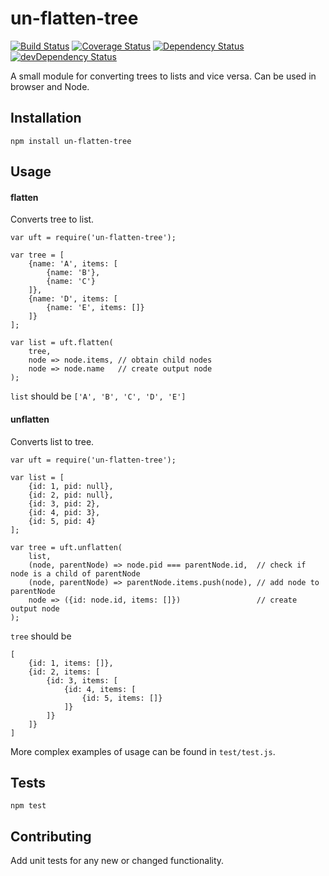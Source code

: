 un-flatten-tree
=========
[![Build Status](https://travis-ci.org/iyegoroff/un-flatten-tree.svg?branch=master)](https://travis-ci.org/iyegoroff/un-flatten-tree)
[![Coverage Status](https://coveralls.io/repos/github/iyegoroff/un-flatten-tree/badge.svg?branch=master)](https://coveralls.io/github/iyegoroff/un-flatten-tree?branch=master)
[![Dependency Status](https://david-dm.org/iyegoroff/un-flatten-tree.svg)](https://david-dm.org/iyegoroff/un-flatten-tree)
[![devDependency Status](https://david-dm.org/iyegoroff/un-flatten-tree/dev-status.svg)](https://david-dm.org/iyegoroff/un-flatten-tree#info=devDependencies)

A small module for converting trees to lists and vice versa. Can be used in browser and Node.

## Installation

  `npm install un-flatten-tree`

## Usage

#### flatten
Converts tree to list.

    var uft = require('un-flatten-tree');
    
    var tree = [
        {name: 'A', items: [
            {name: 'B'},
            {name: 'C'}
        ]},
        {name: 'D', items: [
            {name: 'E', items: []}
        ]}
    ];
    
    var list = uft.flatten(
        tree,
        node => node.items, // obtain child nodes
        node => node.name   // create output node
    );
  
`list` should be `['A', 'B', 'C', 'D', 'E']`

#### unflatten
Converts list to tree.

    var uft = require('un-flatten-tree');
    
    var list = [
        {id: 1, pid: null},
        {id: 2, pid: null},
        {id: 3, pid: 2},
        {id: 4, pid: 3},
        {id: 5, pid: 4}
    ];
    
    var tree = uft.unflatten(
        list,
        (node, parentNode) => node.pid === parentNode.id,  // check if node is a child of parentNode
        (node, parentNode) => parentNode.items.push(node), // add node to parentNode
        node => ({id: node.id, items: []})                 // create output node
    );
    
`tree` should be
  
    [
        {id: 1, items: []}, 
        {id: 2, items: [
            {id: 3, items: [
                {id: 4, items: [
                    {id: 5, items: []}
                ]}
            ]}
        ]}
    ]
    
More complex examples of usage can be found in `test/test.js`.     

## Tests

  `npm test`

## Contributing

Add unit tests for any new or changed functionality.